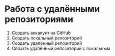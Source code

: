# Работа с удалёнными репозиториями
1. Создать аккакунт на GitHub
2. Создать локальный репозиторий
3. Создать удалённый репозиторий
4. Связать удалённый репозиторий с локальным
